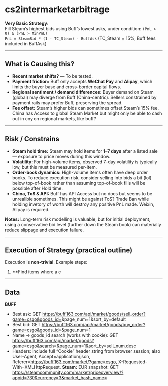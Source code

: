 # cs2intermarketarbitrage

**Very Basic Strategy:**  
Fill Steam’s highest bids using Buff’s lowest asks, under condition: `(PnL > 0) & (PnL > MinPnL)`  
`PnL = SteamBid * (1 - TC_Steam) - BuffAsk` (TC_Steam = 15%, Buff fees included in BuffAsk)

---

## What is Causing this?
- **Recent market shifts?** — To be tested.  
- **Payment friction:** Buff only accepts **WeChat Pay** and **Alipay**, which limits the buyer base and cross-border capital flows.  
- **Regional sentiment / demand differences:** Buyer demand on Steam (global) may diverge from Buff (China-centric). Sellers constrained by payment rails may prefer Buff, preserving the spread.  
- **Fee offset:** Steam’s higher bids can sometimes offset Steam’s 15% fee. China has Access to global Steam Market but might only be able to cash out in cny on regional markets, like buff?

---

## Risk / Constrains
- **Steam hold time:** Steam may hold items for **1–7 days** after a listed sale — exposure to price moves during this window.  
- **Volatility:** For high-volume items, observed 7-day volatility is typically low, but this must be measured per-item.  
- **Order-book dynamics:** High-volume items often have deep order books. To reduce execution risk, consider selling into bids a bit (lol) below top-of-book rather than assuming top-of-book fills will be possible after Hold time.  
- **China, ToS & API:** Buff has API Access but no docs but seems to be unrealible sometimes. This might be against ToS? Trade Ban while holding invetory of worth will destroy any positive PnL made. Weixin, Alipay is required.

**Notes:** Long-term risk modelling is valuable, but for initial deployment, using a conservative bid level (further down the Steam book) can materially reduce slippage and execution failure.

---

## Execution of Strategy (practical outline)
Execution is **non-trivial**. Example steps:

1. **Find items where a c

---

## Data
**BUFF**
- Best ask: GET https://buff.163.com/api/market/goods/sell_order?game=csgo&goods_id=<id>&page_num=1&sort_by=default
- Best bid: GET https://buff.163.com/api/market/goods/buy_order?game=csgo&goods_id=<id>&page_num=1
- Name → goods_id search (works with cookie): GET https://buff.163.com/api/market/goods?game=csgo&search=<name>&page_num=1&sort_by=sell_num.desc
- Headers: include full “Cookie” header string from browser session; also User-Agent, Accept=application/json, Referer=https://buff.163.com/market/?game=csgo, X-Requested-With=XMLHttpRequest.
**Steam:**
EUR snapshot: GET https://steamcommunity.com/market/priceoverview/?appid=730&currency=3&market_hash_name=<name>
